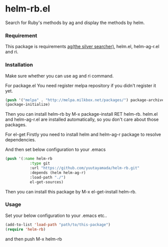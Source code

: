 # helm-rb.el

Search for Ruby's methods by ag and display the methods by helm.

### Requirement
This package is requirements [ag(the silver searcher)](https://github.com/ggreer/the_silver_searcher), helm.el, helm-ag-r.el and ri.

### Installation
Make sure whether you can use ag and ri command.

For package.el
You need register melpa repository if you didn't register it yet.

```lisp
(push '("melpa" . "http://melpa.milkbox.net/packages/") package-archives)
(package-initialize)
```

Then you can install helm-rb by M-x package-install RET helm-rb.
helm.el and helm-ag-r.el are installed automatically, so you don't care about those packages.

For el-get
Firstly you need to install helm and helm-ag-r package to resolve dependencies.

And then set below configuration to your .emacs

```lisp
(push '(:name helm-rb
           :type git
           :url "https://github.com/yuutayamada/helm-rb.git"
           :depends (helm helm-ag-r)
           :load-path "./")
           el-get-sources)
```

Then you can install this package by M-x el-get-install helm-rb.

### Usage
Set your below configuration to your .emacs etc..

```lisp
(add-to-list 'load-path "path/to/this-package")
(require 'helm-rb)
```

and then push M-x helm-rb

